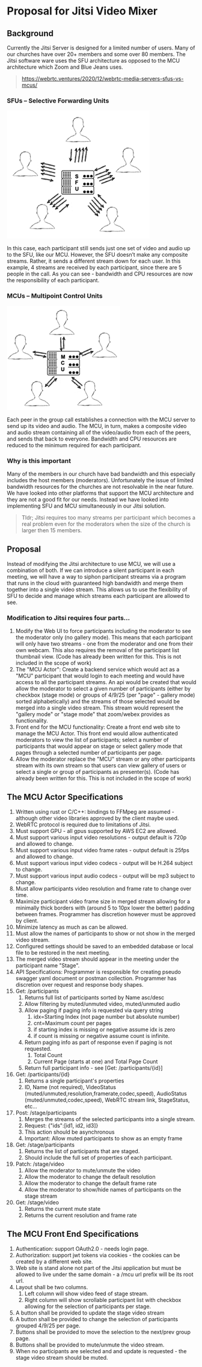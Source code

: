 # Proposal for Jitsi Video Mixer

## Background

Currently the Jitsi Server is designed for a limited number of users.
Many of our churches have over 20+ members and some over 80 members.
The Jitsi software ware uses the SFU architecture as opposed to the 
MCU architecture which Zoom and Blue Jeans uses.

> https://webrtc.ventures/2020/12/webrtc-media-servers-sfus-vs-mcus/

### SFUs – Selective Forwarding Units

![SFU Selective Forwarding Units](./images/WebRTC_SFU.png)

In this case, each participant still sends just one set of video and audio up to the SFU, like our MCU. However, the SFU doesn’t make any composite streams. Rather, it sends a different stream down for each user. In this example, 4 streams are received by each participant, since there are 5 people in the call. As you can see - bandwidth and CPU resources are now the responsibility of each participant.

### MCUs – Multipoint Control Units

![MCUs – Multipoint Control Units](./images/WebRTC_MCU.png)

Each peer in the group call establishes a connection with the MCU server to send up its video and audio. The MCU, in turn, makes a composite video and audio stream containing all of the video/audio from each of the peers, and sends that back to everyone. Bandwidth and CPU resources are reduced to the minimum required for each participant.

### Why is this important

Many of the members in our church have bad bandwidth and this especially 
includes the host members (moderators). Unfortunately the issue of limited 
bandwidth resources for the churches are not resolvable in the near future.
We have looked into other platforms that support the MCU architecture and
they are not a good fit for our needs. Instead we have looked into implementing 
SFU and MCU simultaneously in our Jitsi solution.

> Tldr; Jitsi requires too many streams per participant which becomes a real problem
> even for the moderators when the size of the church is larger then 15 members.

## Proposal

Instead of modifying the Jitsi architecture to use MCU, we will use a combination of both.
If we can introduce a silent participant in each meeting, we will have a way to siphon 
participant streams via a program that runs in the cloud with guaranteed high bandwidth
and merge them together into a single video stream. This allows us to use the flexibility of
SFU to decide and manage which streams each participant are allowed to see.

### Modification to Jitsi requires four parts...

1. Modify the Web UI to force participants including the moderator to see the moderator only (no gallery mode). This means that each participant will only have two streams - one from the moderator and one from their own webcam. This also requires the removal of the participant list thumbnail view. (Code has already been written for this. This is not included in the scope of work)
2. The "MCU Actor": Create a backend service which would act as a "MCU" participant that would login to each meeting and would have access to all the participant streams. An api would be created that would allow the moderator to select a given number of participants (either by checkbox (stage mode) or groups of 4/9/25 (per "page" - gallery mode) sorted alphabetically) and the streams of those selected would be merged into a single video stream. This stream would represent the "gallery mode" or "stage mode" that zoom/webex provides as functionality.
3. Front end for the MCU functionality: Create a front end web site to manage the MCU Actor. This front end would allow authenticated moderators to view the list of participants; select a number of participants that would appear on stage or select gallery mode that pages through a selected number of participants per page.
4. Allow the moderator replace the "MCU" stream or any other participants stream with its own stream so that users can view gallery of users or select a single or group of participants as presenter(s). (Code has already been written for this. This is not included in the scope of work)

## The MCU Actor Specifications

1. Written using rust or C/C++: bindings to FFMpeg are assumed - although other video libraries approved by the client maybe used.
2. WebRTC protocol is required due to limitations of Jitsi.
3. Must support GPU - all gpus supported by AWS EC2 are allowed.
4. Must support various input video resolutions - output default is 720p and allowed to change.
5. Must support various input video frame rates - output default is 25fps and allowed to change.
6. Must support various input video codecs - output will be H.264 subject to change.
6. Must support various input audio codecs - output will be mp3 subject to change.
7. Must allow participants video resolution and frame rate to change over time.
8. Maximize participant video frame size in merged stream allowing for a minimally thick borders with (around 5 to 10px lower the better) padding between frames. Programmer has discretion however must be approved by client.
9. Minimize latency as much as can be allowed.
10. Must allow the names of participants to show or not show in the merged video stream.
11. Configured settings should be saved to an embedded database or local file to be restored in the next meeting.
12. The merged video stream should appear in the meeting under the participant name "Stage".
13. API Specifications: Programmer is responsible for creating pseudo swagger yaml document or postman collection. Programmer has discretion over request and response body shapes.
   1. Get: /participants
      1. Returns full list of participants sorted by Name asc/desc
      2. Allow filtering by muted/unmuted video, muted/unmuted audio
      3. Allow paging if paging info is requested via query string
         1. idx=Starting Index (not page number but absolute number)
         2. cnt=Maximum count per pages
         3. if starting index is missing or negative assume idx is zero
         4. if count is missing or negative assume count is infinite.
      4. Return paging info as part of response even if paging is not requested.
         1. Total Count
         2. Current Page (starts at one) and Total Page Count
      5. Return full participant info - see [Get: /participants/{id}]
   2. Get: /participants/{id}
      1. Returns a single participant's properties
      2. ID, Name (not required), VideoStatus (muted/unmuted,resolution,framerate,codec,speed), AudioStatus (muted/unmuted,codec,speed), WebRTC stream link, StageStatus, etc...
   3. Post: /stage/participants
      1. Merges the streams of the selected participants into a single stream.
      2. Request: {"ids":[id1, id2, id3]}
      3. This action should be asynchronous
      4. Important: Allow muted participants to show as an empty frame
   4. Get: /stage/participants
      1. Returns the list of participants that are staged.
      2. Should include the full set of properties of each participant.
   5. Patch: /stage/video
      1. Allow the moderator to mute/unmute the video
      2. Allow the moderator to change the default resolution
      3. Allow the moderator to change the default frame rate
      4. Allow the moderator to show/hide names of participants on the stage stream
   6. Get: /stage/video
      1. Returns the current mute state
      2. Returns the current resolution and frame rate

## The MCU Front End Specifications

1. Authentication: support OAuth2.0 - needs login page.
2. Authorization: support jwt tokens via cookies - the cookies can be created by a different web site.
3. Web site is stand alone not part of the Jitsi application but must be allowed to live under the same domain - a /mcu url prefix will be its root url.
4. Layout shall be two columns.
   1. Left column will show video feed of stage stream.
   2. Right column will show scrollable participant list with checkbox allowing for the selection of participants per stage.
5. A button shall be provided to update the stage video stream
6. A button shall be provided to change the selection of participants grouped 4/9/25 per page.
7. Buttons shall be provided to move the selection to the next/prev group page.
8. Buttons shall be provided to mute/unmute the video stream.
9. When no participants are selected and and update is requested - the stage video stream should be muted.
